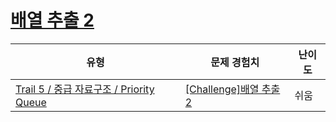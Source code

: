 # [배열 추출 2](https://www.codetree.ai/trails/complete/curated-cards/challenge-array-extraction-2)

|유형|문제 경험치|난이도|
|---|---|---|
|[Trail 5 / 중급 자료구조 / Priority Queue](https://www.codetree.ai/trail-info/intermediate-mid/)|[[Challenge]배열 추출 2](https://www.codetree.ai/trails/complete/curated-cards/challenge-array-extraction-2/)|쉬움|

